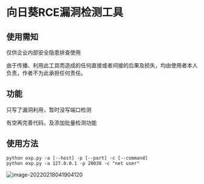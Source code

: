 # 向日葵RCE漏洞检测工具

## 使用需知
仅供企业内部安全隐患排查使用

由于传播、利用此工具而造成的任何直接或者间接的后果及损失，均由使用者本人负责，作者不为此承担任何责任。

## 功能
只写了漏洞利用，暂时没写端口检测

有空再完善代码，及添加批量检测功能


## 使用方法
```shell
python exp.py -a [--host] -p [--port] -c [--command] 
python exp.py -a 127.0.0.1 -p 20038 -c "net user"
```
![image-20220218041904120](https://cdn.jsdelivr.net/gh/j2ekim/blog-image/image/image-20220222160713132.png)
